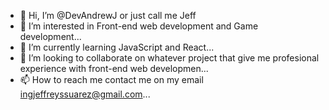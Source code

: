 - 👋 Hi, I’m @DevAndrewJ or just call me Jeff
- 👀 I’m interested in Front-end web development and Game development...
- 🌱 I’m currently learning JavaScript and React...
- 💞️ I’m looking to collaborate on whatever project that give me profesional experience with front-end web developmen...
- 📫 How to reach me contact me on my email ingjeffreyssuarez@gmail.com...

<!---
DevAndrewJ/DevAndrewJ is a ✨ special ✨ repository because its `README.md` (this file) appears on your GitHub profile.
You can click the Preview link to take a look at your changes.
--->

